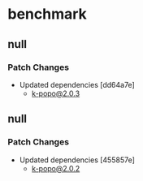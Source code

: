 # benchmark

## null

### Patch Changes

- Updated dependencies [dd64a7e]
  - k-popo@2.0.3

## null

### Patch Changes

- Updated dependencies [455857e]
  - k-popo@2.0.2
